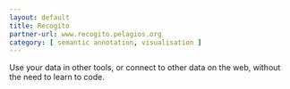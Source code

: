 ```yaml
---
layout: default
title: Recogito
partner-url: www.recogito.pelagios.org
category: [ semantic annotation, visualisation ]
---
```


Use your data in other tools, or connect to other data on the web,
without the need to learn to code.
